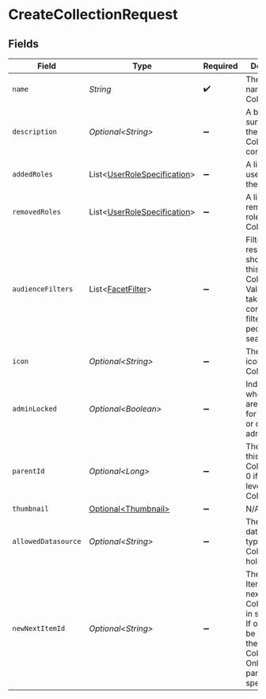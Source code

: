 # CreateCollectionRequest


## Fields

| Field                                                                                                                                                     | Type                                                                                                                                                      | Required                                                                                                                                                  | Description                                                                                                                                               |
| --------------------------------------------------------------------------------------------------------------------------------------------------------- | --------------------------------------------------------------------------------------------------------------------------------------------------------- | --------------------------------------------------------------------------------------------------------------------------------------------------------- | --------------------------------------------------------------------------------------------------------------------------------------------------------- |
| `name`                                                                                                                                                    | *String*                                                                                                                                                  | :heavy_check_mark:                                                                                                                                        | The unique name of the Collection.                                                                                                                        |
| `description`                                                                                                                                             | *Optional\<String>*                                                                                                                                       | :heavy_minus_sign:                                                                                                                                        | A brief summary of the Collection's contents.                                                                                                             |
| `addedRoles`                                                                                                                                              | List\<[UserRoleSpecification](../../models/components/UserRoleSpecification.md)>                                                                          | :heavy_minus_sign:                                                                                                                                        | A list of added user roles for the Collection.                                                                                                            |
| `removedRoles`                                                                                                                                            | List\<[UserRoleSpecification](../../models/components/UserRoleSpecification.md)>                                                                          | :heavy_minus_sign:                                                                                                                                        | A list of removed user roles for the Collection.                                                                                                          |
| `audienceFilters`                                                                                                                                         | List\<[FacetFilter](../../models/components/FacetFilter.md)>                                                                                              | :heavy_minus_sign:                                                                                                                                        | Filters which restrict who should see this Collection. Values are taken from the corresponding filters in people search.                                  |
| `icon`                                                                                                                                                    | *Optional\<String>*                                                                                                                                       | :heavy_minus_sign:                                                                                                                                        | The emoji icon of this Collection.                                                                                                                        |
| `adminLocked`                                                                                                                                             | *Optional\<Boolean>*                                                                                                                                      | :heavy_minus_sign:                                                                                                                                        | Indicates whether edits are allowed for everyone or only admins.                                                                                          |
| `parentId`                                                                                                                                                | *Optional\<Long>*                                                                                                                                         | :heavy_minus_sign:                                                                                                                                        | The parent of this Collection, or 0 if it's a top-level Collection.                                                                                       |
| `thumbnail`                                                                                                                                               | [Optional\<Thumbnail>](../../models/components/Thumbnail.md)                                                                                              | :heavy_minus_sign:                                                                                                                                        | N/A                                                                                                                                                       |
| `allowedDatasource`                                                                                                                                       | *Optional\<String>*                                                                                                                                       | :heavy_minus_sign:                                                                                                                                        | The datasource type this Collection can hold.                                                                                                             |
| `newNextItemId`                                                                                                                                           | *Optional\<String>*                                                                                                                                       | :heavy_minus_sign:                                                                                                                                        | The (optional) ItemId of the next CollectionItem in sequence. If omitted, will be added to the end of the Collection. Only used if parentId is specified. |